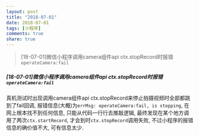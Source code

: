 ```yaml
---
layout: post
title: "2018-07-01"
date: 2018-07-01
tags: [小程序]
comments: true
share: true
---
```


> [18-07-01]微信小程序调用camera组件api ctx.stopRecord时报错`operateCamera:fail` <br>

##### [18-07-01]微信小程序调用camera组件api ctx.stopRecord时报错`operateCamera:fail`

真机测试时出现调用camera组件api ctx.stopRecord来停止拍摄视频时全部都跳到了fail回调, 报错信息(大概)为`errMsg: operateCamera:fail, is stopping`, 在网上根本找不到任何信息, 只能从代码一行行去推敲逻辑, 最终发现在某个地方调用了两次`ctx.startRecord`, 才会到时`ctx.stopRecord`调用失败, 不过小程序的报错信息的确价值不大, 可有信息太少.
